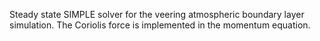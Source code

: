 Steady state SIMPLE solver for the veering atmospheric boundary layer simulation. The Coriolis force is implemented in the momentum equation.